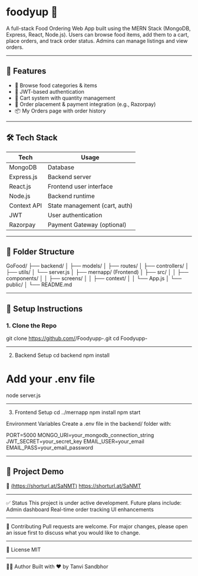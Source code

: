 
# foodyup 🍔

A full-stack Food Ordering Web App built using the MERN Stack (MongoDB, Express, React, Node.js). Users can browse food items, add them to a cart, place orders, and track order status. Admins can manage listings and view orders.

---

## 🚀 Features

- 🛒 Browse food categories & items
- 🔐 JWT-based authentication
- 🧺 Cart system with quantity management
- 💸 Order placement & payment integration (e.g., Razorpay)
- 📦 My Orders page with order history



---

## 🛠️ Tech Stack

| Tech        | Usage                           |
|-------------|----------------------------------|
| MongoDB     | Database                        |
| Express.js  | Backend server                  |
| React.js    | Frontend user interface         |
| Node.js     | Backend runtime                 |
| Context API | State management (cart, auth)   |
| JWT         | User authentication             |               |
| Razorpay    | Payment Gateway (optional)      |

---------------------------------

## 📁 Folder Structure

GoFood/
├── backend/
│ ├── models/
│ ├── routes/
│ ├── controllers/
│ ├── utils/
│ └── server.js
│
├── mernapp/ (Frontend)
│ ├── src/
│ │ ├── components/
│ │ ├── screens/
│ │ ├── context/
│ │ └── App.js
│ └── public/
│
└── README.md

---------------------------------

## 🔧 Setup Instructions

### 1. Clone the Repo

git clone https://github.com/<your-username>/Foodyupp-.git
cd Foodyupp-

---------------------------------
2. Backend Setup
cd backend
npm install
# Add your .env file
node server.js

---------------------------------
3. Frontend Setup
cd ../mernapp
npm install
npm start

 Environment Variables
 Create a .env file in the backend/ folder with:

PORT=5000
MONGO_URI=your_mongodb_connection_string
JWT_SECRET=your_secret_key
EMAIL_USER=your_email
EMAIL_PASS=your_email_password

---------------------------------
## 🚀 Project Demo

🎥 [(https://shorturl.at/SaNMT)]([(https://shorturl.at/SaNMT)])
https://shorturl.at/SaNMT

---------------------------------

✅ Status
This project is under active development. Future plans include:
Admin dashboard
Real-time order tracking
UI enhancements

---------------------------------
🤝 Contributing
Pull requests are welcome. For major changes, please open an issue first to discuss what you would like to change.

---------------------------------
📄 License
MIT

---------------------------------

🙋‍♀️ Author
Built with ❤️ by Tanvi Sandbhor
